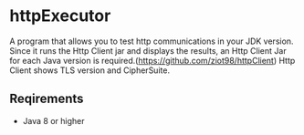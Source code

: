 # httpExecutor
A program that allows you to test http communications in your JDK version.
Since it runs the Http Client jar and displays the results, an Http Client Jar for each Java version is required.(https://github.com/ziot98/httpClient)
Http Client shows TLS version and CipherSuite.

## Reqirements
* Java 8 or higher